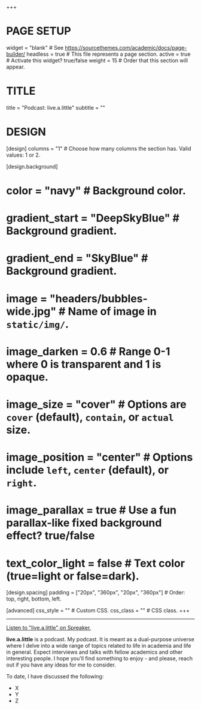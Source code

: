+++
# PAGE SETUP
widget                = "blank"                               # See https://sourcethemes.com/academic/docs/page-builder/
headless              = true                                  # This file represents a page section.
active                = true                                  # Activate this widget? true/false
weight                = 15                                    # Order that this section will appear.

# TITLE
title                 = "Podcast: live.a.little"
subtitle              = ""

# DESIGN
[design]
  columns             = "1"                                   # Choose how many columns the section has. Valid values: 1 or 2.

[design.background]
  # color             = "navy"                                # Background color. 
  # gradient_start    = "DeepSkyBlue"                         # Background gradient.
  # gradient_end      = "SkyBlue"                             # Background gradient.
  # image             = "headers/bubbles-wide.jpg"            # Name of image in `static/img/`.
  # image_darken      = 0.6                                   # Range 0-1 where 0 is transparent and 1 is opaque.
  # image_size        = "cover"                               # Options are `cover` (default), `contain`, or `actual` size.
  # image_position    = "center"                              # Options include `left`, `center` (default), or `right`.
  # image_parallax    = true                                  # Use a fun parallax-like fixed background effect? true/false
  # text_color_light  = false                                 # Text color (true=light or false=dark).

[design.spacing]
  padding             = ["20px", "360px", "20px", "360px"]    # Order: top, right, bottom, left.

[advanced]
 css_style            = ""                                    # Custom CSS. 
 css_class            = ""                                    # CSS class.
+++

<hr>

<a class="spreaker-player" href="https://www.spreaker.com/show/live-a-little" data-resource="episode_id=24789146" data-width="100%" data-height="350px" data-theme="light" data-playlist="show" data-playlist-continuous="false" data-autoplay="false" data-live-autoplay="false" data-chapters-image="true" data-episode-image-position="right" data-hide-logo="false" data-hide-likes="false" data-hide-comments="false" data-hide-sharing="false" data-hide-download="true">Listen to "live.a.little" on Spreaker. <script async src="https://widget.spreaker.com/widgets.js"></script></a>

**live.a.little** is a podcast. My podcast. It is meant as a dual-purpose universe where I delve into a wide range of topics related to life in academia and life in general. Expect interviews and talks with fellow academics and other interesting people. I hope you'll find something to enjoy - and please, reach out if you have any ideas for me to consider.

To date, I have discussed the following:
- X
- Y
- Z